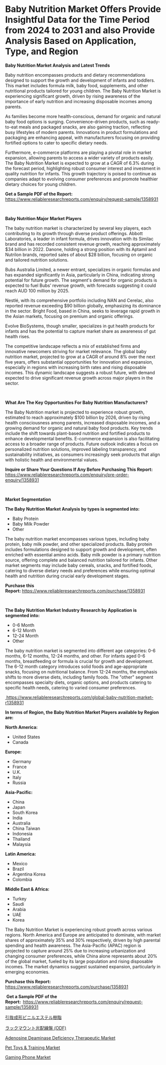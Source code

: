 <p><h1>Baby Nutrition Market Offers Provide Insightful Data for the Time Period from 2024 to 2031 and also Provide Analysis Based on Application, Type, and Region</h1></p><p><strong>Baby Nutrition Market Analysis and Latest Trends</strong></p>
<p><p>Baby nutrition encompasses products and dietary recommendations designed to support the growth and development of infants and toddlers. This market includes formula milk, baby food, supplements, and other nutritional products tailored for young children. The Baby Nutrition Market is experiencing significant growth, driven by rising awareness of the importance of early nutrition and increasing disposable incomes among parents.</p><p>As families become more health-conscious, demand for organic and natural baby food options is surging. Convenience-driven products, such as ready-to-eat meals and packaged snacks, are also gaining traction, reflecting busy lifestyles of modern parents. Innovations in product formulations and packaging are enhancing appeal, with manufacturers focusing on providing fortified options to cater to specific dietary needs.</p><p>Furthermore, e-commerce platforms are playing a pivotal role in market expansion, allowing parents to access a wider variety of products easily. The Baby Nutrition Market is expected to grow at a CAGR of 6.3% during the forecast period, highlighting robust consumer interest and investment in quality nutrition for infants. This growth trajectory is poised to continue as companies adapt to evolving consumer preferences and promote healthier dietary choices for young children.</p></p>
<p><strong>Get a Sample PDF of the Report:&nbsp;</strong> <a href="https://www.reliableresearchreports.com/enquiry/request-sample/1358931">https://www.reliableresearchreports.com/enquiry/request-sample/1358931</a></p>
<p>&nbsp;</p>
<p><strong>Baby Nutrition Major Market Players</strong></p>
<p><p>The baby nutrition market is characterized by several key players, each contributing to its growth through diverse product offerings. Abbott Laboratories, a leader in infant formula, drives innovation with its Similac brand and has recorded consistent revenue growth, reaching approximately $34 billion in 2022. Danone, holding a strong position with its Aptamil and Nutrilon brands, reported sales of about $28 billion, focusing on organic and tailored nutrition solutions.</p><p>Bubs Australia Limited, a newer entrant, specializes in organic formulas and has expanded significantly in Asia, particularly in China, indicating strong potential for future growth. The segment's demand for organic products is expected to fuel Bubs’ revenue growth, with forecasts suggesting it could reach AUD 100 million by 2025.</p><p>Nestlé, with its comprehensive portfolio including NAN and Cerelac, also reported revenue exceeding $90 billion globally, emphasizing its dominance in the sector. Bright Food, based in China, seeks to leverage rapid growth in the Asian markets, focusing on premium and organic offerings.</p><p>Evolve BioSystems, though smaller, specializes in gut health products for infants and has the potential to capture market share as awareness of gut health rises.</p><p>The competitive landscape reflects a mix of established firms and innovative newcomers striving for market relevance. The global baby nutrition market, projected to grow at a CAGR of around 8% over the next five years, offers substantial opportunities for innovation and expansion, especially in regions with increasing birth rates and rising disposable incomes. This dynamic landscape suggests a robust future, with demand expected to drive significant revenue growth across major players in the sector.</p></p>
<p>&nbsp;</p>
<p><strong>What Are The Key Opportunities For Baby Nutrition Manufacturers?</strong></p>
<p><p>The Baby Nutrition market is projected to experience robust growth, estimated to reach approximately $100 billion by 2026, driven by rising health consciousness among parents, increased disposable incomes, and a growing demand for organic and natural baby food products. Key trends include the shift towards plant-based nutrition and fortified products to enhance developmental benefits. E-commerce expansion is also facilitating access to a broader range of products. Future outlook indicates a focus on personalized nutrition solutions, improved labeling transparency, and sustainability initiatives, as consumers increasingly seek products that align with holistic health and environmental values.</p></p>
<p><strong>Inquire or Share Your Questions If Any Before Purchasing This Report:</strong> <a href="https://www.reliableresearchreports.com/enquiry/pre-order-enquiry/1358931">https://www.reliableresearchreports.com/enquiry/pre-order-enquiry/1358931</a></p>
<p>&nbsp;</p>
<p><strong>Market Segmentation</strong></p>
<p><strong>The Baby Nutrition Market Analysis by types is segmented into:</strong></p>
<p><ul><li>Baby Protein</li><li>Baby Milk Powder</li><li>Other</li></ul></p>
<p><p>The baby nutrition market encompasses various types, including baby protein, baby milk powder, and other specialized products. Baby protein includes formulations designed to support growth and development, often enriched with essential amino acids. Baby milk powder is a primary nutrition source, offering complete and balanced nutrition tailored for infants. Other market segments may include baby cereals, snacks, and fortified foods, catering to diverse dietary needs and preferences while ensuring optimal health and nutrition during crucial early development stages.</p></p>
<p><strong>Purchase this Report:&nbsp;</strong><a href="https://www.reliableresearchreports.com/purchase/1358931">https://www.reliableresearchreports.com/purchase/1358931</a></p>
<p>&nbsp;</p>
<p><strong>The Baby Nutrition Market Industry Research by Application is segmented into:</strong></p>
<p><ul><li>0-6 Month</li><li>6-12 Month</li><li>12-24 Month</li><li>Other</li></ul></p>
<p><p>The baby nutrition market is segmented into different age categories: 0-6 months, 6-12 months, 12-24 months, and other. For infants aged 0-6 months, breastfeeding or formula is crucial for growth and development. The 6-12 month category introduces solid foods and age-appropriate snacks, focusing on nutritional balance. From 12-24 months, the emphasis shifts to more diverse diets, including family foods. The "other" segment encompasses specialty diets, organic options, and products catering to specific health needs, catering to varied consumer preferences.</p></p>
<p><a href="https://www.reliableresearchreports.com/global-baby-nutrition-market-r1358931">&nbsp;https://www.reliableresearchreports.com/global-baby-nutrition-market-r1358931</a></p>
<p><strong>In terms of Region, the Baby Nutrition Market Players available by Region are:</strong></p>
<p>
    <p> <strong> North America: </strong>
        <ul>
            <li>United States</li>
            <li>Canada</li>
        </ul>
        </p> 
    <p> <strong> Europe: </strong>
        <ul>
            <li>Germany</li>
            <li>France</li>
            <li>U.K.</li>
            <li>Italy</li>
            <li>Russia</li>
        </ul>
        </p> 
    <p> <strong> Asia-Pacific: </strong>
        <ul>
            <li>China</li>
            <li>Japan</li>
            <li>South Korea</li>
            <li>India</li>
            <li>Australia</li>
            <li>China Taiwan</li>
            <li>Indonesia</li>
            <li>Thailand</li>
            <li>Malaysia</li>
        </ul>
        </p> 
    <p> <strong> Latin America: </strong>
        <ul>
            <li>Mexico</li>
            <li>Brazil</li>
            <li>Argentina Korea</li>
            <li>Colombia</li>
        </ul>
        </p> 
    <p> <strong> Middle East & Africa: </strong>
        <ul>
            <li>Turkey</li>
            <li>Saudi</li>
            <li>Arabia</li>
            <li>UAE</li>
            <li>Korea</li>
        </ul>
    </p>
    </p>
<p><p>The Baby Nutrition Market is experiencing robust growth across various regions. North America and Europe are anticipated to dominate, with market shares of approximately 35% and 30% respectively, driven by high parental spending and health awareness. The Asia-Pacific (APAC) region is projected to capture around 25% due to increasing urbanization and changing consumer preferences, while China alone represents about 20% of the global market, fueled by its large population and rising disposable incomes. The market dynamics suggest sustained expansion, particularly in emerging economies.</p></p>
<p><strong>Purchase this Report: </strong><a href="https://www.reliableresearchreports.com/purchase/1358931">https://www.reliableresearchreports.com/purchase/1358931</a></p>
<p>&nbsp;<strong>Get a Sample PDF of the Report:&nbsp;&nbsp;</strong><a href="https://www.reliableresearchreports.com/enquiry/request-sample/1358931">https://www.reliableresearchreports.com/enquiry/request-sample/1358931</a></p>
<p><strong></strong></p>
<p><p><a href="https://medium.com/@krishnaknhne/pultrusion-vinyl-ester-resins-market-%E3%81%AF-%E3%82%B3%E3%82%B9%E3%83%88%E7%AE%A1%E7%90%86%E3%81%A8%E5%8A%B9%E7%8E%87%E5%90%91%E4%B8%8A%E3%82%92%E5%84%AA%E5%85%88%E3%81%97%E3%81%BE%E3%81%99-%E3%81%95%E3%82%89%E3%81%AB-%E5%A0%B1%E5%91%8A%E6%9B%B8%E3%81%AF%E5%B8%82%E5%A0%B4%E3%81%AE%E9%9C%80%E8%A6%81%E9%9D%A2%E3%81%A8%E4%BE%9B%E7%B5%A6%E9%9D%A2%E3%81%AE%E4%B8%A1%E6%96%B9%E3%82%92%E3%82%AB%E3%83%90%E3%83%BC%E3%81%97%E3%81%A6%E3%81%84%E3%81%BE%E3%81%99-4af109d4836d">引抜成形ビニルエステル樹脂</a></p><p><a href="https://medium.com/@krishnaknhne/rack-mount-optical-distribution-frame-odf-market-%E3%81%AF-%E3%82%B3%E3%82%B9%E3%83%88%E7%AE%A1%E7%90%86%E3%81%A8%E5%8A%B9%E7%8E%87%E5%90%91%E4%B8%8A%E3%82%92%E5%84%AA%E5%85%88%E3%81%97%E3%81%BE%E3%81%99-d6f861146f67">ラックマウント光配線盤 (ODF)</a></p><p><a href="https://github.com/luckyshygirl/Market-Research-Report-List-6/blob/main/adenosine-deaminase-deficiency-therapeutic-market.md">Adenosine Deaminase Deficiency Therapeutic Market</a></p><p><a href="https://github.com/petbigbeepjn/Market-Research-Report-List-1/blob/main/pet-toys-training-market.md">Pet Toys & Training Market</a></p><p><a href="https://www.linkedin.com/pulse/what-factors-influence-gaming-phone-market-coming-years-product-mkghf?trackingId=Y%2FQ8JUzJQA6q2eFhA5ZvzA%3D%3D">Gaming Phone Market</a></p></p>